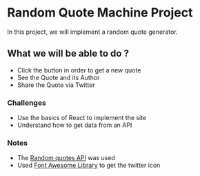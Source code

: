# Random Quote Machine Project

In this project, we will implement a random quote generator.

## What we will be able to do ?

* Click the button in order to get a new quote
* See the Quote and its Author
* Share the Quote via Twitter

### Challenges

* Use the basics of React to implement the site
* Understand how to get data from an API

### Notes

* The [Random quotes API](https://talaikis.com/random_quotes_api) was used 
* Used [Font Awesome Library](https://fontawesome.com) to get the twitter icon 
